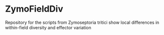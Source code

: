 # ZymoFieldDiv
Repository for the scripts from Zymoseptoria tritici show local differences in within-field diversity and effector variation
